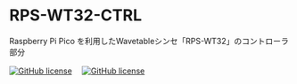 # RPS-WT32-CTRL
Raspberry Pi Pico を利用したWavetableシンセ「RPS-WT32」のコントローラ部分  

[![GitHub license](https://img.shields.io/badge/RPS--WT32-SYNTH-steelblue)](https://github.com/Saisana299/RPS-WT32-SYNTH)　
[![GitHub license](https://img.shields.io/badge/RPS--WT32-DISP-indianred)](https://github.com/Saisana299/RPS-WT32-DISP)